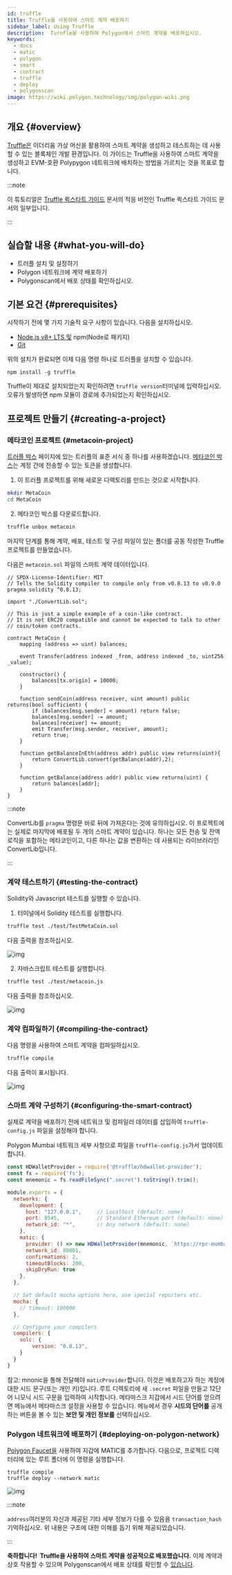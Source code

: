 ```yaml
---
id: truffle
title: Truffle을 사용하여 스마트 계약 배포하기
sidebar_label: Using Truffle
description:  Turnfle을 사용하여 Polygon에서 스마트 계약을 배포하십시오.
keywords:
  - docs
  - matic
  - polygon
  - smart
  - contract
  - truffle
  - deploy
  - polygonscan
image: https://wiki.polygon.technology/img/polygon-wiki.png
---
```


## 개요 {#overview}

[Truffle은](https://trufflesuite.com/) 이더리움 가상 머신을 활용하여 스마트 계약을 생성하고 테스트하는 데 사용할 수 있는 블록체인 개발 환경입니다. 이 가이드는 Truffle을 사용하여 스마트 계약을 생성하고 EVM-호환 Polypygon 네트워크에 배치하는 방법을 가르치는 것을 목표로 합니다.

:::note

이 튜토리얼은 [<ins>Truffle 퀵스타트 가이드</ins>](https://www.trufflesuite.com/docs/truffle/quickstart) 문서의 적응 버전인 Truffle 퀵스타트 가이드 문서의 일부입니다.

:::

## 실습할 내용 {#what-you-will-do}

- 트러플 설치 및 설정하기
- Polygon 네트워크에 계약 배포하기
- Polygonscan에서 배포 상태를 확인하십시오.

## 기본 요건 {#prerequisites}

시작하기 전에 몇 가지 기술적 요구 사항이 있습니다. 다음을 설치하십시오.

- [Node.js v8+ LTS 및](https://nodejs.org/en/) npm(Node로 패키지)
- [Git](https://git-scm.com/)

위의 설치가 완료되면 이제 다음 명령 하나로 트러플을 설치할 수 있습니다.

```
npm install -g truffle
```

Truffle이 제대로 설치되었는지 확인하려면 `truffle version`터미널에 입력하십시오. 오류가 발생하면 npm 모듈이 경로에 추가되었는지 확인하십시오.

## 프로젝트 만들기 {#creating-a-project}

### 메타코인 프로젝트 {#metacoin-project}

[트러플 박스](https://trufflesuite.com/boxes/) 페이지에 있는 트러플의 표준 서식 중 하나를 사용하겠습니다. [메타코인 박스](https://trufflesuite.com/boxes/metacoin/)는 계정 간에 전송할 수 있는 토큰을 생성합니다.

1. 이 트러플 프로젝트를 위해 새로운 디렉토리를 만드는 것으로 시작합니다.

  ```bash
  mkdir MetaCoin
  cd MetaCoin
  ```

2. 메타코인 박스를 다운로드합니다.

  ```bash
  truffle unbox metacoin
  ```

마지막 단계를 통해 계약, 배포, 테스트 및 구성 파일이 있는 폴더를 공동 작성한 Truffle 프로젝트를 만들었습니다.

다음은 `metacoin.sol` 파일의 스마트 계약 데이터입니다.

```solidity title="metacoin.sol"
// SPDX-License-Identifier: MIT
// Tells the Solidity compiler to compile only from v0.8.13 to v0.9.0
pragma solidity ^0.8.13;

import "./ConvertLib.sol";

// This is just a simple example of a coin-like contract.
// It is not ERC20 compatible and cannot be expected to talk to other
// coin/token contracts.

contract MetaCoin {
	mapping (address => uint) balances;

	event Transfer(address indexed _from, address indexed _to, uint256 _value);

	constructor() {
		balances[tx.origin] = 10000;
	}

	function sendCoin(address receiver, uint amount) public returns(bool sufficient) {
		if (balances[msg.sender] < amount) return false;
		balances[msg.sender] -= amount;
		balances[receiver] += amount;
		emit Transfer(msg.sender, receiver, amount);
		return true;
	}

	function getBalanceInEth(address addr) public view returns(uint){
		return ConvertLib.convert(getBalance(addr),2);
	}

	function getBalance(address addr) public view returns(uint) {
		return balances[addr];
	}
}
```

:::note

ConvertLib를 `pragma` 명령문 바로 뒤에 가져온다는 것에 유의하십시오. 이 프로젝트에는 실제로 마지막에 배포될 두 개의 스마트 계약이 있습니다. 하나는 모든 전송 및 잔액 로직을 포함하는 메타코인이고, 다른 하나는 값을 변환하는 데 사용되는 라이브러리인 ConvertLib입니다.

:::

### 계약 테스트하기 {#testing-the-contract}

Solidity와 Javascript 테스트를 실행할 수 있습니다.

1. 터미널에서 Solidity 테스트를 실행합니다.

  ```bash
  truffle test ./test/TestMetaCoin.sol
  ```

다음 출력을 참조하십시오.

![img](/img/truffle/test1.png)

2. 자바스크립트 테스트를 실행합니다.

  ```bash
  truffle test ./test/metacoin.js
  ```

다음 출력을 참조하십시오.

![img](/img/truffle/test2.png)

### 계약 컴파일하기 {#compiling-the-contract}

다음 명령을 사용하여 스마트 계약을 컴파일하십시오.

```bash
truffle compile
```

다음 출력이 표시됩니다.

![img](/img/truffle/compile.png)

### 스마트 계약 구성하기 {#configuring-the-smart-contract}

실제로 계약을 배포하기 전에 네트워크 및 컴파일러 데이터를 삽입하여 `truffle-config.js` 파일을 설정해야 합니다.

Polygon Mumbai 네트워크 세부 사항으로 파일을 `truffle-config.js`가서 업데이트합니다.

```js title="truffle-config.js"
const HDWalletProvider = require('@truffle/hdwallet-provider');
const fs = require('fs');
const mnemonic = fs.readFileSync(".secret").toString().trim();

module.exports = {
  networks: {
    development: {
      host: "127.0.0.1",     // Localhost (default: none)
      port: 8545,            // Standard Ethereum port (default: none)
      network_id: "*",       // Any network (default: none)
    },
    matic: {
      provider: () => new HDWalletProvider(mnemonic, `https://rpc-mumbai.maticvigil.com`),
      network_id: 80001,
      confirmations: 2,
      timeoutBlocks: 200,
      skipDryRun: true
    },
  },

  // Set default mocha options here, use special reporters etc.
  mocha: {
    // timeout: 100000
  },

  // Configure your compilers
  compilers: {
    solc: {
        version: "0.8.13",
    }
  }
}
```

참고: mnonic을 통해 전달해야 `maticProvider`합니다. 이것은 배포하고자 하는 계정에 대한 시드 문구(또는 개인 키)입니다. 루트 디렉토리에 새 `.secret` 파일을 만들고 12단어 니모닉 시드 구문을 입력하여 시작합니다. 메타마스크 지갑에서 시드 단어를 얻으려면 메뉴에서 메타마스크 설정을 사용할 수 있습니다. 메뉴에서 경우 **시드의 단어를** 공개하는 버튼을 볼 수 있는 **보안 및 개인 정보를** 선택하십시오.

### Polygon 네트워크에 배포하기 {#deploying-on-polygon-network}

[Polygon Faucet을](https://faucet.polygon.technology/) 사용하여 지갑에 MATIC를 추가합니다. 다음으로, 프로젝트 디렉터리에 있는 루트 폴더에 이 명령을 실행합니다.

```
truffle compile
truffle deploy --network matic
```

![img](/img/truffle/deployed-contract.png)

:::note

`address`여러분의 자신과 제공된 기타 세부 정보가 다를 수 있음을 `transaction_hash`기억하십시오. 위 내용은 구조에 대한 이해를 돕기 위해 제공되었습니다.

:::

**축하합니다!  Truffle을 사용하여 스마트 계약을 성공적으로 배포했습니다.** 이제 계약과 상호 작용할 수 있으며 Polygonscan에서 배포 상태를 확인할 수 [있습니다](https://mumbai.polygonscan.com/).
